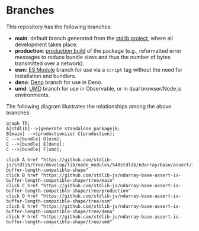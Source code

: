 <!--

@license Apache-2.0

Copyright (c) 2022 The Stdlib Authors.

Licensed under the Apache License, Version 2.0 (the "License");
you may not use this file except in compliance with the License.
You may obtain a copy of the License at

    http://www.apache.org/licenses/LICENSE-2.0

Unless required by applicable law or agreed to in writing, software
distributed under the License is distributed on an "AS IS" BASIS,
WITHOUT WARRANTIES OR CONDITIONS OF ANY KIND, either express or implied.
See the License for the specific language governing permissions and
limitations under the License.

-->

# Branches

This repository has the following branches:

-   **main**: default branch generated from the [stdlib project][stdlib-url], where all development takes place.
-   **production**: [production build][production-url] of the package (e.g., reformatted error messages to reduce bundle sizes and thus the number of bytes transmitted over a network).
-   **esm**: [ES Module][esm-url] branch for use via a `script` tag without the need for installation and bundlers.
-   **deno**: [Deno][deno-url] branch for use in Deno.
-   **umd**: [UMD][umd-url] branch for use in Observable, or in dual browser/Node.js environments.

The following diagram illustrates the relationships among the above branches:

```mermaid
graph TD;
A[stdlib]-->|generate standalone package|B;
B[main] -->|productionize| C[production];
C -->|bundle| D[esm];
C -->|bundle| E[deno];
C -->|bundle| F[umd];

click A href "https://github.com/stdlib-js/stdlib/tree/develop/lib/node_modules/%40stdlib/ndarray/base/assert/is-buffer-length-compatible-shape"
click B href "https://github.com/stdlib-js/ndarray-base-assert-is-buffer-length-compatible-shape/tree/main"
click C href "https://github.com/stdlib-js/ndarray-base-assert-is-buffer-length-compatible-shape/tree/production"
click D href "https://github.com/stdlib-js/ndarray-base-assert-is-buffer-length-compatible-shape/tree/esm"
click E href "https://github.com/stdlib-js/ndarray-base-assert-is-buffer-length-compatible-shape/tree/deno"
click F href "https://github.com/stdlib-js/ndarray-base-assert-is-buffer-length-compatible-shape/tree/umd"
```

[stdlib-url]: https://github.com/stdlib-js/stdlib/tree/develop/lib/node_modules/%40stdlib/ndarray/base/assert/is-buffer-length-compatible-shape
[production-url]: https://github.com/stdlib-js/ndarray-base-assert-is-buffer-length-compatible-shape/tree/production
[deno-url]: https://github.com/stdlib-js/ndarray-base-assert-is-buffer-length-compatible-shape/tree/deno
[umd-url]: https://github.com/stdlib-js/ndarray-base-assert-is-buffer-length-compatible-shape/tree/umd
[esm-url]: https://github.com/stdlib-js/ndarray-base-assert-is-buffer-length-compatible-shape/tree/esm